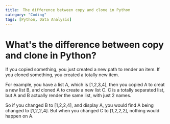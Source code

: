 ```yaml
---
title:　The difference between copy and clone in Python
category: "Coding"
tags: [Python, Data Analysis]
---
```


# What's the difference between copy and clone in Python?
If you copied something, you just created a new path to render an item.
If you cloned something, you created a totally new item.

For example, you have a list A, which is [1,2,3,4], then you copied A to creat a new list B, and cloned A to create a new list C.
C is a totally separated list, but A and B actually render the same list, with just 2 names.

So if you changed B to [1,2,2,4], and display A, you would find A being changed to [1,2,2,4].
But when you changed C to [1,2,2,2], nothing would happen on A.